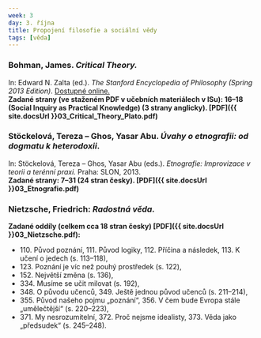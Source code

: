 ```yaml
---
week: 3
day: 3. října
title: Propojení filosofie a sociální vědy
tags: [věda]
---
```

### Bohman, James. _Critical Theory._ 

In: Edward N. Zalta (ed.). _The Stanford Encyclopedia of Philosophy (Spring 2013 Edition)_. [Dostupné online.](http://plato.stanford.edu/archives/spr2013/entries/critical-theory/)  
**Zadané strany (ve staženém PDF v učebních materiálech v ISu): 16–18 (Social Inquiry as Practical Knowledge) (3 strany anglicky). [PDF]({{ site.docsUrl }}03_Critical_Theory_Plato.pdf)**


### Stöckelová, Tereza – Ghos, Yasar Abu. _Úvahy o etnografii: od dogmatu k heterodoxii_. 

In: Stöckelová, Tereza – Ghos, Yasar Abu (eds.). _Etnografie: Improvizace v teorii a terénní praxi._ Praha: SLON, 2013.  
**Zadané strany: 7–31 (24 stran česky). [PDF]({{ site.docsUrl }}03_Etnografie.pdf)**


### Nietzsche, Friedrich: _Radostná věda._  

**Zadané oddíly (celkem cca 18 stran česky) [PDF]({{ site.docsUrl }}03_Nietzsche.pdf):**

*   110\. Původ poznání, 111. Původ logiky, 112\. Příčina a následek, 113\. K učení o jedech (s. 113–118),
*   123\. Poznání je víc než pouhý prostředek (s. 122),
*   152\. Největší změna (s. 136),
*   334\. Musíme se učit milovat (s. 192),
*   348\. O původu učenců, 349\. Ještě jednou původ učenců (s. 211–214),
*   355\. Původ našeho pojmu „poznání“, 356\. V čem bude Evropa stále „umělečtější“ (s. 220–223),
*	371\. My nesrozumitelní, 372. Proč nejsme idealisty, 373\. Věda jako „předsudek“ (s. 245–248).
